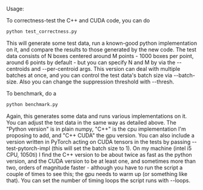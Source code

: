 Usage:

To correctness-test the C++ and CUDA code, you can do 

```bash
python test_correctness.py
```
This will generate some test data, run a known-good python implementation on it,
and compare the results to those generated by the new code. The test data consists of
N boxes centered around M points - 1000 boxes per point, around 6 points by default -
but you can specify N and M by via the --centroids and --per-centroid args. This
version can deal with multiple batches at once, and you can control the test
data's batch size via --batch-size. Also you can change the suppression threshold
with --thresh.

To benchmark, do a 
```bash
python benchmark.py
```
Again, this generates some data and runs various implementations on it. You can
adjust the test data in the same way as detailed above. The "Python version" is
in plain numpy, "C++" is the cpu implementation I'm proposing to add, and "C++ CUDA"
the gpu version. You can also include a version written in PyTorch acting on
CUDA tensors in the tests by passing --test-pytorch-impl (this will set the batch
size to 1). On my machine (intel i5 CPU, 1050ti) I find the C++ version to be
about twice as fast as the python version, and the CUDA version to be at least one,
and sometimes more than two, orders of magnitude faster - although you have to run
the script a couple of times to see this; the gpu needs to warm up (or something
like that). You can set the number of timing loops the script runs with --loops.


